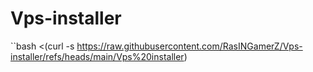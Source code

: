# Vps-installer
``bash <(curl -s https://raw.githubusercontent.com/RasINGamerZ/Vps-installer/refs/heads/main/Vps%20installer)
